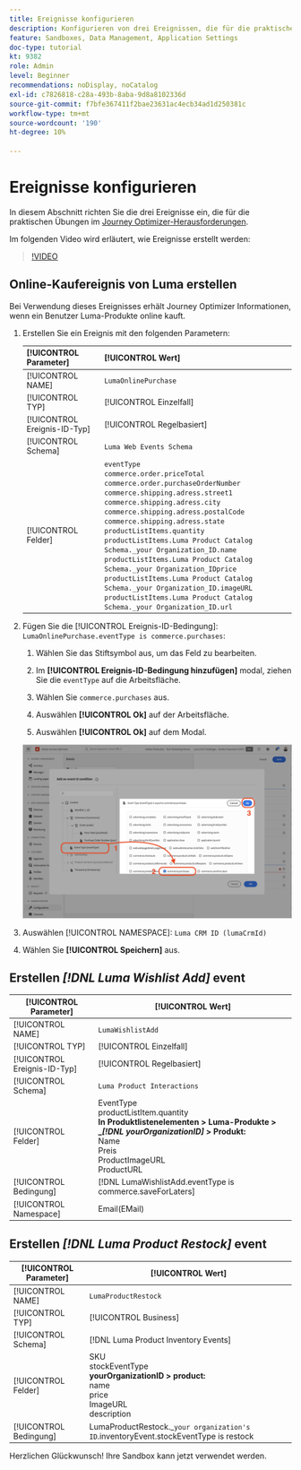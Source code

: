 ```yaml
---
title: Ereignisse konfigurieren
description: Konfigurieren von drei Ereignissen, die für die praktischen Journey Optimizer-Herausforderungen erforderlich sind
feature: Sandboxes, Data Management, Application Settings
doc-type: tutorial
kt: 9382
role: Admin
level: Beginner
recommendations: noDisplay, noCatalog
exl-id: c7826818-c28a-493b-8aba-9d8a8102336d
source-git-commit: f7bfe367411f2bae23631ac4ecb34ad1d250381c
workflow-type: tm+mt
source-wordcount: '190'
ht-degree: 10%

---
```


# Ereignisse konfigurieren

In diesem Abschnitt richten Sie die drei Ereignisse ein, die für die praktischen Übungen im [Journey Optimizer-Herausforderungen](/help/challenges/introduction-and-prerequisites.md).

Im folgenden Video wird erläutert, wie Ereignisse erstellt werden:

>[!VIDEO](https://video.tv.adobe.com/v/336253?quality=12)

## Online-Kaufereignis von Luma erstellen

Bei Verwendung dieses Ereignisses erhält Journey Optimizer Informationen, wenn ein Benutzer Luma-Produkte online kauft.

1. Erstellen Sie ein Ereignis mit den folgenden Parametern:

   | [!UICONTROL Parameter] | [!UICONTROL Wert] |
   |-------------|-----------|
   | [!UICONTROL NAME] | `LumaOnlinePurchase` |
   | [!UICONTROL TYP] | [!UICONTROL Einzelfall] |
   | [!UICONTROL Ereignis-ID-Typ] | [!UICONTROL Regelbasiert] |
   | [!UICONTROL Schema] | `Luma Web Events Schema` |
   | [!UICONTROL Felder] | `eventType` <br>`commerce.order.priceTotal`<br>`commerce.order.purchaseOrderNumber`<br>`commerce.shipping.adress.street1`<br>`commerce.shipping.adress.city`<br>`commerce.shipping.adress.postalCode`<br>`commerce.shipping.adress.state`<br>`productListItems.quantity`<br>`productListItems.Luma Product Catalog Schema._your Organization_ID.name`<br>`productListItems.Luma Product Catalog Schema._your Organization_IDprice`<br>`productListItems.Luma Product Catalog Schema._your Organization_ID.imageURL`<br>`productListItems.Luma Product Catalog Schema._your Organization_ID.url` |

1. Fügen Sie die [!UICONTROL Ereignis-ID-Bedingung]: `LumaOnlinePurchase.eventType is commerce.purchases`:

   1. Wählen Sie das Stiftsymbol aus, um das Feld zu bearbeiten.

   1. Im **[!UICONTROL Ereignis-ID-Bedingung hinzufügen]** modal, ziehen Sie die `eventType` auf die Arbeitsfläche.
   1. Wählen Sie `commerce.purchases` aus.
   1. Auswählen **[!UICONTROL Ok]** auf der Arbeitsfläche.
   1. Auswählen **[!UICONTROL Ok]** auf dem Modal.

   ![Ereignisbedingung hinzufügen](/help/tutorial-configure-a-training-sandbox/assets/Event-lumaOnlinePurchase-condition-1.png)

1. Auswählen [!UICONTROL NAMESPACE]: `Luma CRM ID (lumaCrmId)`

1. Wählen Sie **[!UICONTROL Speichern]** aus.

## Erstellen *[!DNL Luma Wishlist Add]* event

| [!UICONTROL Parameter] | [!UICONTROL Wert] |
|-------------|-----------|
| [!UICONTROL NAME] | `LumaWishlistAdd` |
| [!UICONTROL TYP] | [!UICONTROL Einzelfall] |
| [!UICONTROL Ereignis-ID-Typ] | [!UICONTROL Regelbasiert] |
| [!UICONTROL Schema] | `Luma Product Interactions` |
| [!UICONTROL Felder] | EventType<br>productListItem.quantity<br><b>In Produktlistenelementen > Luma-Produkte > _*[!DNL yourOrganizationID]* > Produkt:</b> <br>Name<br>Preis<br> ProductImageURL<br>ProductURL |
| [!UICONTROL Bedingung] | [!DNL LumaWishlistAdd.eventType is commerce.saveForLaters] |
| [!UICONTROL Namespace] | Email(EMail) |

## Erstellen *[!DNL Luma Product Restock]* event

| [!UICONTROL Parameter] | [!UICONTROL Wert] |
|-------------|-----------|
| [!UICONTROL NAME] | `LumaProductRestock` |
| [!UICONTROL TYP] | [!UICONTROL Business] |
| [!UICONTROL Schema] | [!DNL Luma Product Inventory Events] |
| [!UICONTROL Felder] | SKU <br> stockEventType<br><b> yourOrganizationID > product:</b> <br>name<br>price<br> ImageURL<br>description |
| [!UICONTROL Bedingung] | LumaProductRestock._`your organization's ID`.inventoryEvent.stockEventType is restock |

Herzlichen Glückwunsch! Ihre Sandbox kann jetzt verwendet werden.
